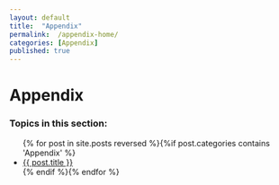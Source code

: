 ```yaml
---
layout: default
title:  "Appendix"
permalink:  /appendix-home/
categories: [Appendix]
published: true
---
```


<div data-type="part" class="hsecpart" data-hederis-type="hsecpart" id="appendix-home" data-pi-attrs="id: appendix-home" role="doc-part"><h1 data-hederis-type="hblkchaptitle" class="hblkchaptitle" id="pOxunjkg9">Appendix</h1>
    <h3>Topics in this section:</h3><ul class="">{% for post in site.posts reversed %}{%if post.categories contains 'Appendix' %}<li class=""><a class="" href="{{ post.url }}">{{ post.title }}</a></li>{% endif %}{% endfor %}</ul></div>
    